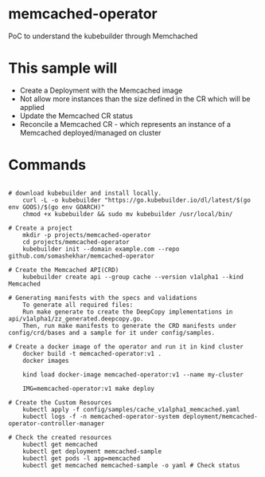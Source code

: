# memcached-operator
PoC to understand the kubebuilder through Memchached

# This sample will
- Create a Deployment with the Memcached image
- Not allow more instances than the size defined in the CR which will be applied
- Update the Memcached CR status
- Reconcile a Memcached CR - which represents an instance of a Memcached deployed/managed on cluster

# Commands

```

# download kubebuilder and install locally.
    curl -L -o kubebuilder "https://go.kubebuilder.io/dl/latest/$(go env GOOS)/$(go env GOARCH)"
    chmod +x kubebuilder && sudo mv kubebuilder /usr/local/bin/

# Create a project
    mkdir -p projects/memcached-operator
    cd projects/memcached-operator
    kubebuilder init --domain example.com --repo github.com/somashekhar/memcached-operator

# Create the Memcached API(CRD)
    kubebuilder create api --group cache --version v1alpha1 --kind Memcached

# Generating manifests with the specs and validations
    To generate all required files:
    Run make generate to create the DeepCopy implementations in api/v1alpha1/zz_generated.deepcopy.go.
    Then, run make manifests to generate the CRD manifests under config/crd/bases and a sample for it under config/samples.

# Create a docker image of the operator and run it in kind cluster
    docker build -t memcached-operator:v1 .
    docker images

    kind load docker-image memcached-operator:v1 --name my-cluster

    IMG=memcached-operator:v1 make deploy

# Create the Custom Resources
    kubectl apply -f config/samples/cache_v1alpha1_memcached.yaml
    kubectl logs -f -n memcached-operator-system deployment/memcached-operator-controller-manager

# Check the created resources
    kubectl get memcached
    kubectl get deployment memcached-sample
    kubectl get pods -l app=memcached
    kubectl get memcached memcached-sample -o yaml # Check status

```